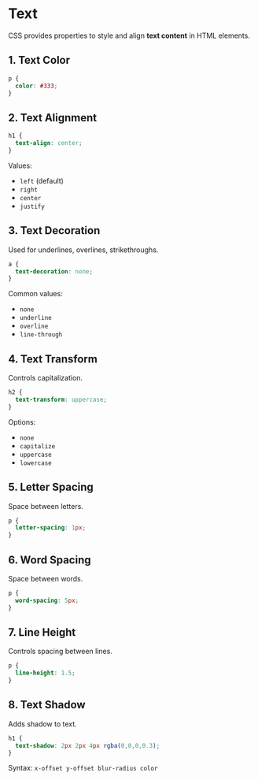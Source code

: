 # Text

CSS provides properties to style and align **text content** in HTML elements.

## 1. Text Color

```css
p {
  color: #333;
}
```

## 2. Text Alignment

```css
h1 {
  text-align: center;
}
```

Values:

* `left` (default)
* `right`
* `center`
* `justify`

## 3. Text Decoration

Used for underlines, overlines, strikethroughs.

```css
a {
  text-decoration: none;
}
```

Common values:

* `none`
* `underline`
* `overline`
* `line-through`

## 4. Text Transform

Controls capitalization.

```css
h2 {
  text-transform: uppercase;
}
```

Options:

* `none`
* `capitalize`
* `uppercase`
* `lowercase`

## 5. Letter Spacing

Space between letters.

```css
p {
  letter-spacing: 1px;
}
```

## 6. Word Spacing

Space between words.

```css
p {
  word-spacing: 5px;
}
```

## 7. Line Height

Controls spacing between lines.

```css
p {
  line-height: 1.5;
}
```

## 8. Text Shadow

Adds shadow to text.

```css
h1 {
  text-shadow: 2px 2px 4px rgba(0,0,0,0.3);
}
```

Syntax: `x-offset y-offset blur-radius color`
